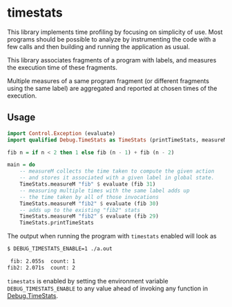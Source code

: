 # timestats

This library implements time profiling by focusing on
simplicity of use. Most programs should be possible to analyze by
instrumenting the code with a few calls and then building and
running the application as usual.

This library associates fragments of a program with labels, and
measures the execution time of these fragments.

Multiple measures of a same program fragment (or different fragments
using the same label) are aggregated and reported at chosen times of
the execution.

## Usage

```Haskell
import Control.Exception (evaluate)
import qualified Debug.TimeStats as TimeStats (printTimeStats, measureM)

fib n = if n < 2 then 1 else fib (n - 1) + fib (n - 2)

main = do
    -- measureM collects the time taken to compute the given action
    -- and stores it associated with a given label in global state.
    TimeStats.measureM "fib" $ evaluate (fib 31)
    -- measuring multiple times with the same label adds up
    -- the time taken by all of those invocations
    TimeStats.measureM "fib2" $ evaluate (fib 30)
    -- adds up to the existing "fib2" stats
    TimeStats.measureM "fib2" $ evaluate (fib 29)
    TimeStats.printTimeStats
```

The output when running the program with `timestats` enabled will look as

```bash
$ DEBUG_TIMESTATS_ENABLE=1 ./a.out

 fib: 2.055s  count: 1
fib2: 2.071s  count: 2
```

`timestats` is enabled by setting the environment variable
`DEBUG_TIMESTATS_ENABLE` to any value ahead of invoking any function
in [Debug.TimeStats](src/Debug/TimeStats.hs).

